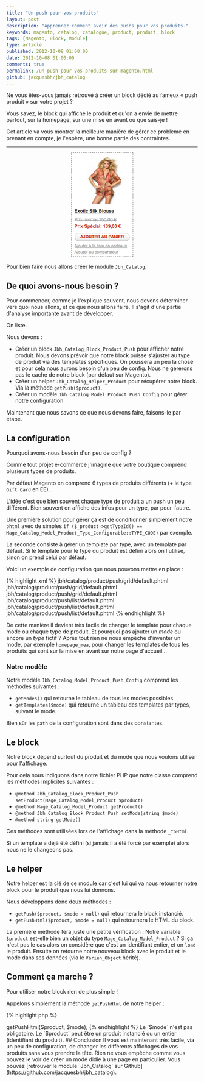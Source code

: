 ```yaml
---
title: "Un push pour vos produits"
layout: post
description: "Apprennez comment avoir des pushs pour vos produits."
keywords: magento, catalog, catalogue, product, produit, block
tags: [Magento, Block, Module]
type: article
published: 2012-10-08 01:00:00
date: 2012-10-08 01:00:00
comments: true
permalink: /un-push-pour-vos-produits-sur-magento.html
github: jacquesbh/jbh_catalog
---
```


Ne vous êtes-vous jamais retrouvé à créer un block dédié au fameux « push produit » sur votre projet ?

Vous savez, le block qui affiche le produit et qu'on a envie de mettre partout, sur la homepage, sur une mise en avant ou que sais-je !

Cet article va vous montrer la meilleure manière de gérer ce problème en prenant en compte, je l'espère, une bonne partie des contraintes.

<!-- more start -->

--------

<div style="text-align: center;">
    <img alt="Push produit Magento EE" src="/images/posts/block-push-produit/push_produit_ee.png" height="272" width="161" style="border: 1px dashed gray;" />
</div>

Pour bien faire nous allons créer le module `Jbh_Catalog`.

## De quoi avons-nous besoin ?

Pour commencer, comme je l'explique souvent, nous devons déterminer vers quoi nous allons, et ce que nous allons faire. Il s'agit d'une partie d'analyse importante avant de développer.

On liste.

Nous devons :

*    Créer un block `Jbh_Catalog_Block_Product_Push` pour afficher notre produit. Nous devons prévoir que notre block puisse s'ajuster au type de produit via des templates spécifiques. On poussera un peu la chose et pour cela nous aurons besoin d'un peu de config. Nous ne gérerons pas le cache de notre block (par défaut sur Magento).
*    Créer un helper `Jbh_Catalog_Helper_Product` pour récupérer notre block. Via la méthode `getPush($product)`.
*    Créer un modèle `Jbh_Catalog_Model_Product_Push_Config` pour gérer notre configuration.

Maintenant que nous savons ce que nous devons faire, faisons-le par étape.

## La configuration

Pourquoi avons-nous besoin d'un peu de config ?

Comme tout projet e-commerce j'imagine que votre boutique comprend plusieurs types de produits.

Par défaut Magento en comprend 6 types de produits différents (+ le type `Gift Card` en EE).

L'idée c'est que bien souvent chaque type de produit a un push un peu différent. Bien souvent on affiche des infos pour un type, par pour l'autre.

Une première solution pour gérer ça est de conditionner simplement notre `phtml` avec de simples `if ($_product->getTypeId() == Mage_Catalog_Model_Product_Type_Configurable::TYPE_CODE)` par exemple.

La seconde consiste à gérer un template par type, avec un template par défaut. Si le template pour le type du produit est défini alors on l'utilise, sinon on prend celui par défaut.

Voici un exemple de configuration que nous pouvons mettre en place :

{% highlight xml %}
<jbh>
    <catalog>
        <product>
            <push>
                <modes>
                    <default>
                        <templates>
                            <default>jbh/catalog/product/push/grid/default.phtml</default>
                            <simple>jbh/catalog/product/push/grid/default.phtml</simple>
                            <giftcard>jbh/catalog/product/push/grid/default.phtml</giftcard>
                        </templates>
                    </default>
                    <list>
                        <templates>
                            <default>jbh/catalog/product/push/list/default.phtml</default>
                            <simple>jbh/catalog/product/push/list/default.phtml</simple>
                            <giftcard>jbh/catalog/product/push/list/default.phtml</giftcard>
                        </templates>
                    </list>
                </modes>
            </push>
        </product>
    </catalog>
</jbh>
{% endhighlight %}
    
De cette manière il devient très facile de changer le template pour chaque mode ou chaque type de produit. Et pourquoi pas ajouter un _mode_ ou encore un _type_ fictif ? Après tout rien ne nous empêche d'inventer un mode, par exemple `homepage_mea`, pour changer les templates de tous les produits qui sont sur la mise en avant sur notre page d'accueil...
    
### Notre modèle

Notre modèle `Jbh_Catalog_Model_Product_Push_Config` comprend les méthodes suivantes :

*    `getModes()` qui retourne le tableau de tous les modes possibles.
*    `getTemplates($mode)` qui retourne un tableau des templates par types, suivant le mode.

Bien sûr les `path` de la configuration sont dans des constantes.

<script src="http://gist-it.appspot.com/github/jacquesbh/jbh_catalog/raw/master/app/code/community/Jbh/Catalog/Model/Product/Push/Config.php"></script>

## Le block

Notre block dépend surtout du produit et du mode que nous voulons utiliser pour l'affichage.

Pour cela nous indiquons dans notre fichier PHP que notre classe comprend les méthodes implicites suivantes :

*    `@method Jbh_Catalog_Block_Product_Push setProduct(Mage_Catalog_Model_Product $product)`
*    `@method Mage_Catalog_Model_Product getProduct()`
*    `@method Jbh_Catalog_Block_Product_Push setMode(string $mode)`
*    `@method string getMode()`

Ces méthodes sont utilisées lors de l'affichage dans la méthode `_toHtml`.

Si un template a déjà été défini (si jamais il a été forcé par exemple) alors nous ne le changeons pas.

<script src="http://gist-it.appspot.com/github/jacquesbh/jbh_catalog/raw/master/app/code/community/Jbh/Catalog/Block/Product/Push.php"></script>

## Le helper

Notre helper est la clé de ce module car c'est lui qui va nous retourner notre block pour le produit que nous lui donnons.

Nous développons donc deux méthodes :

*    `getPush($product, $mode = null)` qui retournera le block instancié.
*    `getPushHtml($product, $mode = null)` qui retournera le HTML du block.

La première méthode fera juste une petite vérification : Notre variable `$product` est-elle bien un objet du type `Mage_Catalog_Model_Product` ? Si ça n'est pas le cas alors on considère que c'est un identifiant entier, et on `load` le produit. Ensuite on retourne notre nouveau block avec le produit et le mode dans ses données (via le `Varien_Object` hérité).

<script src="http://gist-it.appspot.com/github/jacquesbh/jbh_catalog/raw/master/app/code/community/Jbh/Catalog/Helper/Product.php"></script>

## Comment ça marche ?

Pour utiliser notre block rien de plus simple !

Appelons simplement la méthode `getPushHtml` de notre helper :

{% highlight php %}
<?php
echo Mage::helper('jbh_catalog/product')->getPushHtml($product, $mode);
{% endhighlight %}

Le `$mode` n'est pas obligatoire.

Le `$product` peut être un produit instancié ou un entier (identifiant du produit).

## Conclusion

Il vous est maintenant très facile, via un peu de configuration, de changer les différents affichages de vos produits sans vous prendre la tête.

Rien ne vous empêche comme vous pouvez le voir de créer un mode didié à une page en particulier.

Vous pouvez [retrouver le module `Jbh_Catalog` sur Github](https://github.com/jacquesbh/jbh_catalog).

<!-- more end -->

